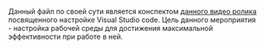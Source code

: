 Данный файл по своей сути является конспектом [данного видео ролика ](https://www.youtube.com/watch?v=heXQnM99oAI&t=52s)посвященного настройке Visual Studio code. Цель данного мероприятия - настройка рабочей среды для достижения максимальной эффективности при работе в ней.




